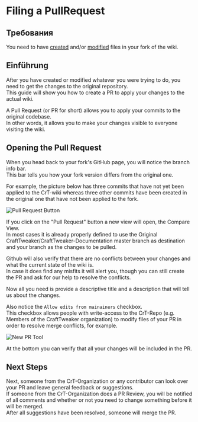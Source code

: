 # Filing a PullRequest

## Требования

You need to have [created](/Contribute/OnlineEditor_Create) and/or [modified](/Contribute/OnlineEditor_Edit) files in your fork of the wiki.

## Einführung

After you have created or modified whatever you were trying to do, you need to get the changes to the original repository.  
This guide will show you how to create a PR to apply your changes to the actual wiki.

A Pull Request (or PR for short) allows you to apply your commits to the original codebase.  
In other words, it allows you to make your changes visible to everyone visiting the wiki.

## Opening the Pull Request

When you head back to your fork's GitHub page, you will notice the branch info bar.  
This bar tells you how your fork version differs from the original one.

For example, the picture below has three commits that have not yet been applied to the CrT-wiki whereas three other commits have been created in the original one that have not been applied to the fork.

![Pull Request Button](/Contribute/assets/PullRequest_Compare_PullRequestButton.png)

If you click on the "Pull Request" button a new view will open, the Compare View.  
In most cases it is already properly defined to use the Original CraftTweaker/CraftTweaker-Documentation master branch as destination and your branch as the changes to be pulled.

Github will also verify that there are no conflicts between your changes and what the current state of the wiki is.  
In case it does find any misfits it will alert you, though you can still create the PR and ask for our help to resolve the conflicts.

Now all you need is provide a descriptive title and a description that will tell us about the changes.

Also notice the `Allow edits from mainainers` checkbox.  
This checkbox allows people with write-access to the CrT-Repo (e.g. Members of the CraftTweaker organization) to modify files of your PR in order to resolve merge conflicts, for example.

![New PR Tool](/Contribute/assets/PullRequest_Create.png)

At the bottom you can verify that all your changes will be included in the PR.

## Next Steps

Next, someone from the CrT-Organization or any contributor can look over your PR and leave general feedback or suggestions.  
If someone from the CrT-Organization does a PR Review, you will be notified of all comments and whether or not you need to change something before it will be merged.  
After all suggestions have been resolved, someone will merge the PR.